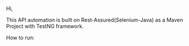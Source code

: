 Hi,

This API automation is built on Rest-Assured(Selenium-Java) as a Maven Project with TestNG framework.

How to run:
